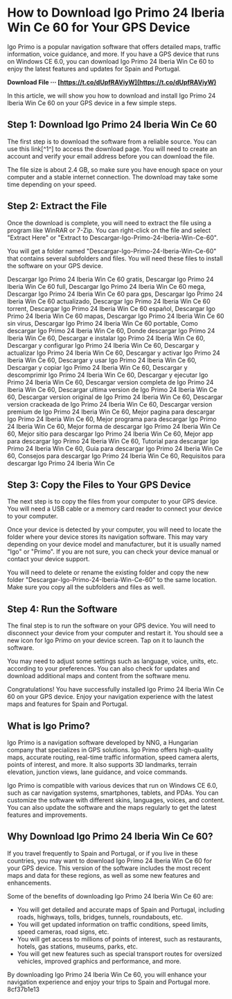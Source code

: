# How to Download Igo Primo 24 Iberia Win Ce 60 for Your GPS Device
 
Igo Primo is a popular navigation software that offers detailed maps, traffic information, voice guidance, and more. If you have a GPS device that runs on Windows CE 6.0, you can download Igo Primo 24 Iberia Win Ce 60 to enjoy the latest features and updates for Spain and Portugal.
 
**Download File ··· [https://t.co/dUpfRAViyW](https://t.co/dUpfRAViyW)**


 
In this article, we will show you how to download and install Igo Primo 24 Iberia Win Ce 60 on your GPS device in a few simple steps.
 
## Step 1: Download Igo Primo 24 Iberia Win Ce 60
 
The first step is to download the software from a reliable source. You can use this link[^1^] to access the download page. You will need to create an account and verify your email address before you can download the file.
 
The file size is about 2.4 GB, so make sure you have enough space on your computer and a stable internet connection. The download may take some time depending on your speed.
 
## Step 2: Extract the File
 
Once the download is complete, you will need to extract the file using a program like WinRAR or 7-Zip. You can right-click on the file and select "Extract Here" or "Extract to Descargar-Igo-Primo-24-Iberia-Win-Ce-60".
 
You will get a folder named "Descargar-Igo-Primo-24-Iberia-Win-Ce-60" that contains several subfolders and files. You will need these files to install the software on your GPS device.
 
Descargar Igo Primo 24 Iberia Win Ce 60 gratis,  Descargar Igo Primo 24 Iberia Win Ce 60 full,  Descargar Igo Primo 24 Iberia Win Ce 60 mega,  Descargar Igo Primo 24 Iberia Win Ce 60 para gps,  Descargar Igo Primo 24 Iberia Win Ce 60 actualizado,  Descargar Igo Primo 24 Iberia Win Ce 60 torrent,  Descargar Igo Primo 24 Iberia Win Ce 60 español,  Descargar Igo Primo 24 Iberia Win Ce 60 mapas,  Descargar Igo Primo 24 Iberia Win Ce 60 sin virus,  Descargar Igo Primo 24 Iberia Win Ce 60 portable,  Como descargar Igo Primo 24 Iberia Win Ce 60,  Donde descargar Igo Primo 24 Iberia Win Ce 60,  Descargar e instalar Igo Primo 24 Iberia Win Ce 60,  Descargar y configurar Igo Primo 24 Iberia Win Ce 60,  Descargar y actualizar Igo Primo 24 Iberia Win Ce 60,  Descargar y activar Igo Primo 24 Iberia Win Ce 60,  Descargar y usar Igo Primo 24 Iberia Win Ce 60,  Descargar y copiar Igo Primo 24 Iberia Win Ce 60,  Descargar y descomprimir Igo Primo 24 Iberia Win Ce 60,  Descargar y ejecutar Igo Primo 24 Iberia Win Ce 60,  Descargar version completa de Igo Primo 24 Iberia Win Ce 60,  Descargar ultima version de Igo Primo 24 Iberia Win Ce 60,  Descargar version original de Igo Primo 24 Iberia Win Ce 60,  Descargar version crackeada de Igo Primo 24 Iberia Win Ce 60,  Descargar version premium de Igo Primo 24 Iberia Win Ce 60,  Mejor pagina para descargar Igo Primo 24 Iberia Win Ce 60,  Mejor programa para descargar Igo Primo 24 Iberia Win Ce 60,  Mejor forma de descargar Igo Primo 24 Iberia Win Ce 60,  Mejor sitio para descargar Igo Primo 24 Iberia Win Ce 60,  Mejor app para descargar Igo Primo 24 Iberia Win Ce 60,  Tutorial para descargar Igo Primo 24 Iberia Win Ce 60,  Guia para descargar Igo Primo 24 Iberia Win Ce 60,  Consejos para descargar Igo Primo 24 Iberia Win Ce 60,  Requisitos para descargar Igo Primo 24 Iberia Win Ce
 
## Step 3: Copy the Files to Your GPS Device
 
The next step is to copy the files from your computer to your GPS device. You will need a USB cable or a memory card reader to connect your device to your computer.
 
Once your device is detected by your computer, you will need to locate the folder where your device stores its navigation software. This may vary depending on your device model and manufacturer, but it is usually named "Igo" or "Primo". If you are not sure, you can check your device manual or contact your device support.
 
You will need to delete or rename the existing folder and copy the new folder "Descargar-Igo-Primo-24-Iberia-Win-Ce-60" to the same location. Make sure you copy all the subfolders and files as well.
 
## Step 4: Run the Software
 
The final step is to run the software on your GPS device. You will need to disconnect your device from your computer and restart it. You should see a new icon for Igo Primo on your device screen. Tap on it to launch the software.
 
You may need to adjust some settings such as language, voice, units, etc. according to your preferences. You can also check for updates and download additional maps and content from the software menu.
 
Congratulations! You have successfully installed Igo Primo 24 Iberia Win Ce 60 on your GPS device. Enjoy your navigation experience with the latest maps and features for Spain and Portugal.
  
## What is Igo Primo?
 
Igo Primo is a navigation software developed by NNG, a Hungarian company that specializes in GPS solutions. Igo Primo offers high-quality maps, accurate routing, real-time traffic information, speed camera alerts, points of interest, and more. It also supports 3D landmarks, terrain elevation, junction views, lane guidance, and voice commands.
 
Igo Primo is compatible with various devices that run on Windows CE 6.0, such as car navigation systems, smartphones, tablets, and PDAs. You can customize the software with different skins, languages, voices, and content. You can also update the software and the maps regularly to get the latest features and improvements.
 
## Why Download Igo Primo 24 Iberia Win Ce 60?
 
If you travel frequently to Spain and Portugal, or if you live in these countries, you may want to download Igo Primo 24 Iberia Win Ce 60 for your GPS device. This version of the software includes the most recent maps and data for these regions, as well as some new features and enhancements.
 
Some of the benefits of downloading Igo Primo 24 Iberia Win Ce 60 are:
 
- You will get detailed and accurate maps of Spain and Portugal, including roads, highways, tolls, bridges, tunnels, roundabouts, etc.
- You will get updated information on traffic conditions, speed limits, speed cameras, road signs, etc.
- You will get access to millions of points of interest, such as restaurants, hotels, gas stations, museums, parks, etc.
- You will get new features such as special transport routes for oversized vehicles, improved graphics and performance, and more.

By downloading Igo Primo 24 Iberia Win Ce 60, you will enhance your navigation experience and enjoy your trips to Spain and Portugal more.
 8cf37b1e13
 
